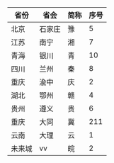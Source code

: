 <!-- 该文件为主分支文件 -->

| 省份 | 省会 | 简称 | 序号 |
| --- | --- | --- | ---|
| 北京 | 石家庄 | 豫 | 5 |
| 江苏 | 南宁 | 湘 | 7 |
| 青海 | 银川 | 青 | 10 |
| 四川 | 兰州 | 秦 | 8 |
| 重庆 | 渝中 | 庆 | 2 |
| 湖北 | 鄂州 | 赣 | 4 |
| 贵州 | 遵义 | 贵 | 6 |
| 重庆 | 大同 | 冀 | 211|
| 云南 | 大理 | 云 | 1 |
| 未来城 | vv | 皖 | 2 |

